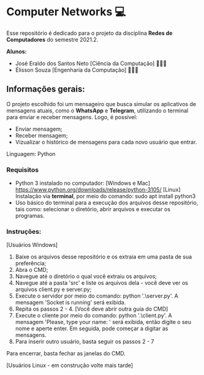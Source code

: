 # Computer Networks 💻

Esse repositório é dedicado para o projeto da disciplina **Redes de Computadores** do semestre 2021.2. 

**Alunos:**  
- José Eraldo dos Santos Neto [Ciência da Computação] 👨🏻‍💻
- Élisson Souza [Engenharia da Computação] 👨🏻‍💻

## Informações gerais: 

O projeto escolhido foi um mensageiro que busca simular os aplicativos de mensagens atuais, como o **WhatsApp** e **Telegram**,  utilizando o terminal para enviar e receber mensagens. Logo, é possível: 
* Enviar mensagem;
* Receber mensagem; 
* Vizualizar o histórico de mensagens para cada novo usuário que entrar. 

Linguagem: Python 

### Requisitos

- Python 3 instalado no computador: [Windows e Mac] https://www.python.org/downloads/release/python-3105/ [Linux] Instalação via **terminal**, por meio do comando: sudo apt install python3
- Uso básico do terminal para a execução dos arquivos desse repositório, tais como: selecionar o diretório, abrir arquivos e executar os programas.   

### Instruções: 

[Usuários Windows]

1. Baixe os arquivos desse repositório e os extraia em uma pasta de sua preferência;
2. Abra o CMD;
3. Navegue até o diretório o qual você extraiu os arquivos;
4. Navegue até a pasta 'src' e liste os arquivos dela - você deve ver os arquivos client.py e server.py; 
5. Execute o servidor por meio do comando: python '.\server.py'.  A mensagem 'Socket is running' será exibida. 
6. Repita os passos 2 - 4. [Você deve abrir outra guia do CMD]
7. Execute o cliente por meio do comando: python '.\client.py'.  A mensagem 'Please, type your name: ' será exibida, então digite o seu nome e aperte enter. Em seguida, pode começar a digitar as mensagens. 
8. Para inserir outro usuário, basta seguir os passos 2 - 7

Para encerrar, basta fechar as janelas do CMD. 

[Usuários Linux - em construção volte mais tarde]




